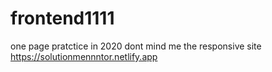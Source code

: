 # frontend1111
one page pratctice in 2020 dont mind me
the responsive site     https://solutionmennntor.netlify.app
